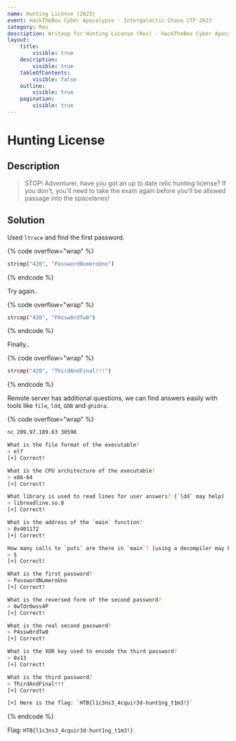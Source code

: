 ```yaml
---
name: Hunting License (2023)
event: HackTheBox Cyber Apocalypse - Intergalactic Chase CTF 2023
category: Rev
description: Writeup for Hunting License (Rev) - HackTheBox Cyber Apocalypse - Intergalactic Chase CTF (2023) 💜
layout:
    title:
        visible: true
    description:
        visible: true
    tableOfContents:
        visible: false
    outline:
        visible: true
    pagination:
        visible: true
---
```


# Hunting License

## Description

> STOP! Adventurer, have you got an up to date relic hunting license? If you don't, you'll need to take the exam again before you'll be allowed passage into the spacelanes!

## Solution

Used `ltrace` and find the first password.

{% code overflow="wrap" %}
```bash
strcmp("420", "PasswordNumeroUno")
```
{% endcode %}

Try again..

{% code overflow="wrap" %}
```bash
strcmp("420", "P4ssw0rdTw0")
```
{% endcode %}

Finally..

{% code overflow="wrap" %}
```bash
strcmp("420", "ThirdAndFinal!!!")
```
{% endcode %}

Remote server has additional questions, we can find answers easily with tools like `file`, `ldd`, `GDB` and `ghidra`.

{% code overflow="wrap" %}
```bash
nc 209.97.189.63 30590

What is the file format of the executable?
> elf
[+] Correct!

What is the CPU architecture of the executable?
> x86-64
[+] Correct!

What library is used to read lines for user answers? (`ldd` may help)
> libreadline.so.8
[+] Correct!

What is the address of the `main` function?
> 0x401172
[+] Correct!

How many calls to `puts` are there in `main`? (using a decompiler may help)
> 5
[+] Correct!

What is the first password?
> PasswordNumeroUno
[+] Correct!

What is the reversed form of the second password?
> 0wTdr0wss4P
[+] Correct!

What is the real second password?
> P4ssw0rdTw0
[+] Correct!

What is the XOR key used to encode the third password?
> 0x13
[+] Correct!

What is the third password?
> ThirdAndFinal!!!
[+] Correct!

[+] Here is the flag: `HTB{l1c3ns3_4cquir3d-hunt1ng_t1m3!}`
```
{% endcode %}

Flag: `HTB{l1c3ns3_4cquir3d-hunt1ng_t1m3!}`
